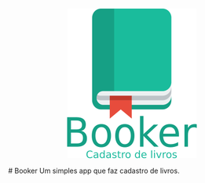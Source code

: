 <p align="center"><img src ="www/img/logo1.png" /></p>
# Booker
Um simples app que faz cadastro de livros. 
